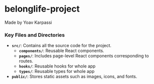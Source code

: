 # belonglife-project
Made by Yoav Karpassi

### **Key Files and Directories**
- **`src/`**: Contains all the source code for the project.
  - **`components/`**: Reusable React components.
  - **`pages/`**: Includes page-level React components corresponding to routes.
  - **`hooks/`**: Reusable hooks for whole app
  - **`types/`**: Reusable types for whole app
- **`public/`**: Stores static assets such as images, icons, and fonts.